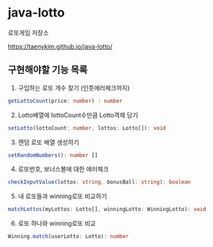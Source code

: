 # java-lotto

로또게임 저장소

https://taenykim.github.io/java-lotto/

## 구현해야할 기능 목록

1. 구입하는 로또 개수 찾기 (인풋에러체크까지)

```ts
getLottoCount(price: number) : number
```

2. Lotto배열에 lottoCount수만큼 Lotto객체 담기

```ts
setLotto(lottoCount: number, lottos: Lotto[]): void
```

3. 랜덤 로또 배열 생성하기

```ts
setRandomNumbers(): number []
```

4. 로또번호, 보너스볼에 대한 에러체크

```ts
checkInputValue(lottos: string, bonusBall: string): boolean
```

5. 내 로또들과 winning로또 비교하기

```ts
matchLottos(myLottos: Lotto[], winningLotto: WinningLotto): void
```

6. 로또 하나와 winning로또 비교

```ts
Winning.match(userLotto: Lotto): number
```
